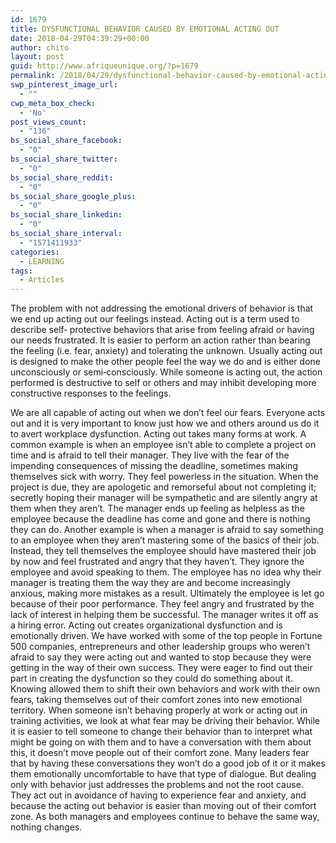 ```yaml
---
id: 1679
title: DYSFUNCTIONAL BEHAVIOR CAUSED BY EMOTIONAL ACTING OUT
date: 2018-04-29T04:39:29+00:00
author: chito
layout: post
guid: http://www.afriqueunique.org/?p=1679
permalink: /2018/04/29/dysfunctional-behavior-caused-by-emotional-acting-out/
swp_pinterest_image_url:
  - ""
cwp_meta_box_check:
  - 'No'
post_views_count:
  - "136"
bs_social_share_facebook:
  - "0"
bs_social_share_twitter:
  - "0"
bs_social_share_reddit:
  - "0"
bs_social_share_google_plus:
  - "0"
bs_social_share_linkedin:
  - "0"
bs_social_share_interval:
  - "1571411933"
categories:
  - LEARNING
tags:
  - Articles
---
```

The problem with not addressing the emotional drivers of behavior is that we end up acting out our feelings instead. Acting out is a term used to describe self‐ protective behaviors that arise from feeling afraid or having our needs frustrated. It is easier to perform an action rather than bearing the feeling (i.e. fear, anxiety) and tolerating the unknown. Usually acting out is designed to make the other people feel the way we do and is either done unconsciously or semi‐consciously. While someone is acting out, the action performed is destructive to self or others and may inhibit developing more constructive responses to the feelings.

We are all capable of acting out when we don’t feel our fears. Everyone acts out and it is very important to know just how we and others around us do it to avert workplace dysfunction. Acting out takes many forms at work. A common example is when an employee isn’t able to complete a project on time and is afraid to tell their manager. They live with the fear of the impending consequences of missing the deadline, sometimes making themselves sick with worry. They feel powerless in the situation. When the project is due, they are apologetic and remorseful about not completing it; secretly hoping their manager will be sympathetic and are silently angry at them when they aren’t. The manager ends up feeling as helpless as the employee&nbsp;because the deadline has come and gone and there is nothing they can do. Another example is when a manager is afraid to say something to an employee when they aren’t mastering some of the basics of their job. Instead, they tell themselves the employee should have mastered their job by now and feel frustrated and angry that they haven’t. They ignore the employee and avoid speaking to them. The employee has no idea why their manager is treating them the way they are and become increasingly anxious, making more mistakes as a result. Ultimately the employee is let go because of their poor performance. They feel angry and frustrated by the lack of interest in helping them be successful. The manager writes it off as a hiring error. Acting out creates organizational dysfunction and is emotionally driven. We have worked with some of the top people in Fortune 500 companies, entrepreneurs and other leadership groups who weren’t afraid to say they were acting out and wanted to stop because they were getting in the way of their own success. They were eager to find out their part in creating the dysfunction so they could do something about it. Knowing allowed them to shift their own behaviors and work with their own fears, taking themselves out of their comfort zones into new emotional territory. When someone isn’t behaving properly at work or acting out in training activities, we look at what fear may be driving their behavior. While it is easier to tell someone to change their behavior than to interpret&nbsp;what might be going on with them and to have a conversation with them about this, it doesn’t move people out of their comfort zone. Many leaders fear that by having these conversations they won’t do a good job of it or it makes them emotionally uncomfortable to have that type of dialogue. But dealing only with behavior just addresses the problems and not the root cause. They act out in avoidance of having to experience fear and anxiety, and because the acting out behavior is easier than moving out of their comfort zone. As both managers and employees continue to behave the same way, nothing changes.